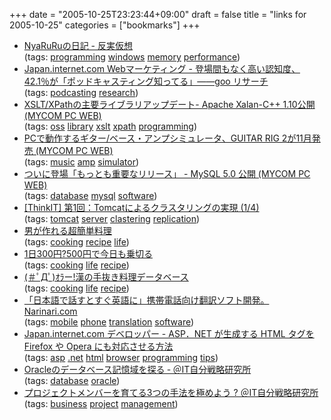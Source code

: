 +++
date = "2005-10-25T23:23:44+09:00"
draft = false
title = "links for 2005-10-25"
categories = ["bookmarks"]
+++

<ul>
	<li>
		<div><a href="http://d.hatena.ne.jp/NyaRuRu/20051022">NyaRuRuの日記 - 反実仮想</a></div>
		<div>(tags: <a href="http://del.icio.us/nobu666/programming">programming</a> <a href="http://del.icio.us/nobu666/windows">windows</a> <a href="http://del.icio.us/nobu666/memory">memory</a> <a href="http://del.icio.us/nobu666/performance">performance</a>)</div>
	</li>
	<li>
		<div><a href="http://japan.internet.com/wmnews/20051024/4.html">Japan.internet.com Webマーケティング - 登場間もなく高い認知度、42.1％が「ポッドキャスティング知ってる」――goo リサーチ</a></div>
		<div>(tags: <a href="http://del.icio.us/nobu666/podcasting">podcasting</a> <a href="http://del.icio.us/nobu666/research">research</a>)</div>
	</li>
	<li>
		<div><a href="http://pcweb.mycom.co.jp/news/2005/10/24/034.html">XSLT/XPathの主要ライブラリアップデート- Apache Xalan-C++ 1.10公開 (MYCOM PC WEB)</a></div>
		<div>(tags: <a href="http://del.icio.us/nobu666/oss">oss</a> <a href="http://del.icio.us/nobu666/library">library</a> <a href="http://del.icio.us/nobu666/xslt">xslt</a> <a href="http://del.icio.us/nobu666/xpath">xpath</a> <a href="http://del.icio.us/nobu666/programming">programming</a>)</div>
	</li>
	<li>
		<div><a href="http://pcweb.mycom.co.jp/news/2005/10/24/017.html">PCで動作するギター/ベース・アンプシミュレータ、GUITAR RIG 2が11月発売 (MYCOM PC WEB)</a></div>
		<div>(tags: <a href="http://del.icio.us/nobu666/music">music</a> <a href="http://del.icio.us/nobu666/amp">amp</a> <a href="http://del.icio.us/nobu666/simulator">simulator</a>)</div>
	</li>
	<li>
		<div><a href="http://pcweb.mycom.co.jp/news/2005/10/25/038.html">ついに登場「もっとも重要なリリース」 - MySQL 5.0 公開 (MYCOM PC WEB)</a></div>
		<div>(tags: <a href="http://del.icio.us/nobu666/database">database</a> <a href="http://del.icio.us/nobu666/mysql">mysql</a> <a href="http://del.icio.us/nobu666/software">software</a>)</div>
	</li>
	<li>
		<div><a href="http://www.thinkit.co.jp/free/compare/14/1/1.html?fr=rdf">[ThinkIT] 第1回：Tomcatによるクラスタリングの実現 (1/4)</a></div>
		<div>(tags: <a href="http://del.icio.us/nobu666/tomcat">tomcat</a> <a href="http://del.icio.us/nobu666/server">server</a> <a href="http://del.icio.us/nobu666/clastering">clastering</a> <a href="http://del.icio.us/nobu666/replication">replication</a>)</div>
	</li>
	<li>
		<div><a href="http://otoko-cooking.com/">男が作れる超簡単料理</a></div>
		<div>(tags: <a href="http://del.icio.us/nobu666/cooking">cooking</a> <a href="http://del.icio.us/nobu666/recipe">recipe</a> <a href="http://del.icio.us/nobu666/life">life</a>)</div>
	</li>
	<li>
		<div><a href="http://www.geocities.jp/oneday300500/">1日300円?500円で今日も乗切る</a></div>
		<div>(tags: <a href="http://del.icio.us/nobu666/cooking">cooking</a> <a href="http://del.icio.us/nobu666/life">life</a> <a href="http://del.icio.us/nobu666/recipe">recipe</a>)</div>
	</li>
	<li>
		<div><a href="http://sid.just-size.net/cgi-bin/cook/">(＃ﾟДﾟ)ｵﾗー!漢の手抜き料理データベース</a></div>
		<div>(tags: <a href="http://del.icio.us/nobu666/cooking">cooking</a> <a href="http://del.icio.us/nobu666/life">life</a> <a href="http://del.icio.us/nobu666/recipe">recipe</a>)</div>
	</li>
	<li>
		<div><a href="http://www.narinari.com/Nd/2005105133.html?xml">「日本語で話すとすぐ英語に」携帯電話向け翻訳ソフト開発。 Narinari.com</a></div>
		<div>(tags: <a href="http://del.icio.us/nobu666/mobile">mobile</a> <a href="http://del.icio.us/nobu666/phone">phone</a> <a href="http://del.icio.us/nobu666/translation">translation</a> <a href="http://del.icio.us/nobu666/software">software</a>)</div>
	</li>
	<li>
		<div><a href="http://japan.internet.com/developer/20051025/26.html">Japan.internet.com デベロッパー - ASP．NET が生成する HTML タグを Firefox や Opera にも対応させる方法</a></div>
		<div>(tags: <a href="http://del.icio.us/nobu666/asp">asp</a> <a href="http://del.icio.us/nobu666/.net">.net</a> <a href="http://del.icio.us/nobu666/html">html</a> <a href="http://del.icio.us/nobu666/browser">browser</a> <a href="http://del.icio.us/nobu666/programming">programming</a> <a href="http://del.icio.us/nobu666/tips">tips</a>)</div>
	</li>
	<li>
		<div><a href="http://jibun.atmarkit.co.jp/lskill01/rensai/bronzedba06/bronzedba01.html">Oracleのデータベース記憶域を探る ‐ ＠IT自分戦略研究所</a></div>
		<div>(tags: <a href="http://del.icio.us/nobu666/database">database</a> <a href="http://del.icio.us/nobu666/oracle">oracle</a>)</div>
	</li>
	<li>
		<div><a href="http://jibun.atmarkit.co.jp/lskill01/special/meway/meway01.html">プロジェクトメンバーを育てる3つの手法を極めよう ? ＠IT自分戦略研究所</a></div>
		<div>(tags: <a href="http://del.icio.us/nobu666/business">business</a> <a href="http://del.icio.us/nobu666/project">project</a> <a href="http://del.icio.us/nobu666/management">management</a>)</div>
	</li>
</ul>
